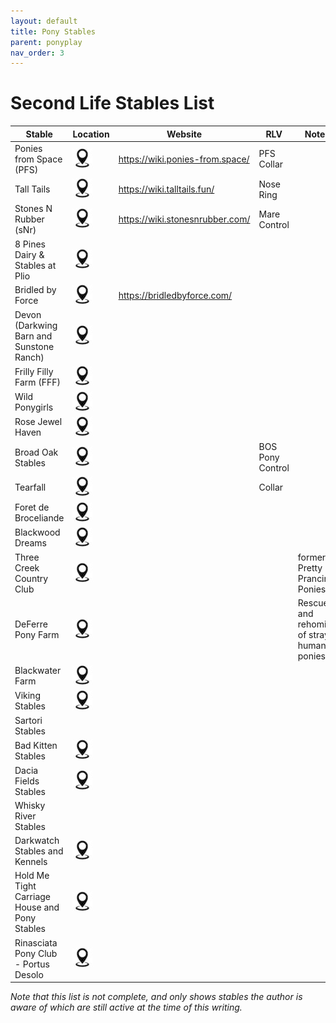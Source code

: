 ```yaml
---
layout: default
title: Pony Stables
parent: ponyplay
nav_order: 3
---
```

# Second Life Stables List

| Stable | Location | Website | RLV | Notes |
| ------ | -------- | ------- | --- | ----- |
| Ponies from Space (PFS) | [![LM link](assets/loc-pin.jpg)](https://maps.secondlife.com/secondlife/Bella%20Amicizia/111/6/33) | <https://wiki.ponies-from.space/> | PFS Collar | |
| Tall Tails | [![LM link](assets/loc-pin.jpg)](https://maps.secondlife.com/secondlife/Tall%20Tails%20Meadow/90/183/26) | <https://wiki.talltails.fun/> | Nose Ring | |
| Stones N Rubber (sNr) | [![LM link](assets/loc-pin.jpg)](https://maps.secondlife.com/secondlife/Kinky%20Magic/78/4/21) | <https://wiki.stonesnrubber.com/> | Mare Control | |
| 8 Pines Dairy & Stables at Plio | [![LM link](assets/loc-pin.jpg)](https://maps.secondlife.com/secondlife/Plio/8/98/44) | | | |
| Bridled by Force | [![LM link](assets/loc-pin.jpg)](https://maps.secondlife.com/secondlife/Gordburg/13/134/23) | <https://bridledbyforce.com/> | | |
| Devon (Darkwing Barn and Sunstone Ranch) | [![LM link](assets/loc-pin.jpg)](https://maps.secondlife.com/secondlife/Devon%20Dream/169/147/2003) | | | |
| Frilly Filly Farm (FFF) | [![LM link](assets/loc-pin.jpg)](https://maps.secondlife.com/secondlife/Bulgogi/102/158/86) | | | |
| Wild Ponygirls | [![LM link](assets/loc-pin.jpg)](https://maps.secondlife.com/secondlife/The%20Farthest%20Shore/127/121/22) | | | |
| Rose Jewel Haven | [![LM link](assets/loc-pin.jpg)](http://maps.secondlife.com/secondlife/Rose%20Jewel%20Haven/128/128/22) | | | |
| Broad Oak Stables | [![LM link](assets/loc-pin.jpg)](https://maps.secondlife.com/secondlife/Borgatti/190/216/0) | | BOS Pony Control | |
| Tearfall | [![LM link](assets/loc-pin.jpg)](https://maps.secondlife.com/secondlife/Tearfall/175/154/25) | | Collar | |
| Foret de Broceliande | [![LM link](assets/loc-pin.jpg)](http://maps.secondlife.com/secondlife/Broceliande/53/142/30) | | | |
| Blackwood Dreams | [![LM link](assets/loc-pin.jpg)](http://maps.secondlife.com/secondlife/Blackwood%20Dreams/224/6/23) | | | |
| Three Creek Country Club | [![LM link](assets/loc-pin.jpg)](http://maps.secondlife.com/secondlife/Sarahs%20Island/66/15/22) | | | formerly Pretty Prancing Ponies |
| DeFerre Pony Farm | [![LM link](assets/loc-pin.jpg)](https://maps.secondlife.com/secondlife/Jaraded/56/25/23) | | | Rescue and rehoming of stray human ponies |
| Blackwater Farm | [![LM link](assets/loc-pin.jpg)](http://maps.secondlife.com/secondlife/Blackwater%20Farm/100/9/1248) | | | |
| Viking Stables | [![LM link](assets/loc-pin.jpg)](https://maps.secondlife.com/secondlife/Crazy%20Sweeties%20Island/54/24/21) | | | |
| Sartori Stables | | | | |
| Bad Kitten Stables | [![LM link](assets/loc-pin.jpg)](https://maps.secondlife.com/secondlife/Bad%20Kitty/32/148/22) | | | |
| Dacia Fields Stables | [![LM link](assets/loc-pin.jpg)](https://maps.secondlife.com/secondlife/Kochoomo/128/128/0) | | | |
| Whisky River Stables | | | | |
| Darkwatch Stables and Kennels | [![LM link](assets/loc-pin.jpg)](https://maps.secondlife.com/secondlife/Doi/221/62/68) | | | |
| Hold Me Tight Carriage House and Pony Stables | [![LM link](assets/loc-pin.jpg)](https://maps.secondlife.com/secondlife/Coralia/31/191/41) | | | |
| Rinasciata Pony Club - Portus Desolo | [![LM link](assets/loc-pin.jpg)](http://maps.secondlife.com/secondlife/Fenice/65/96/1001) | | | |

_Note that this list is not complete, and only shows stables the author is aware of which are still active at the time of this writing._

<!--
## Retired Stables
-->
